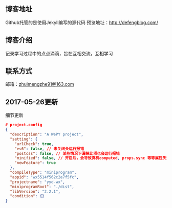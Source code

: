 ## 博客地址
Github托管的是使用Jekyll编写的源代码
预览地址：http://defengblog.com/

## 博客介绍
记录学习过程中的点点滴滴，旨在互相交流，互相学习

## 联系方式
邮箱：zhuimengzhe91@163.com

## 2017-05-26更新
细节更新
```json
# project.config
{
  "description": "A WePY project",
  "setting": {
    "urlCheck": true,
    "es6": false, // 未关闭会运行报错
    "postcss": false, // 某些情况下漏掉此项也会运行报错
    "minified": false, // 开启后，会导致真机computed, props.sync 等等属性失效
    "newFeature": true
  },
  "compileType": "miniprogram",
  "appid": "wx5514f562c2e7f5fc",
  "projectname": "yyd-wx",
  "miniprogramRoot": "./dist",
  "libVersion": "2.2.1",
  "condition": {}
}
```

